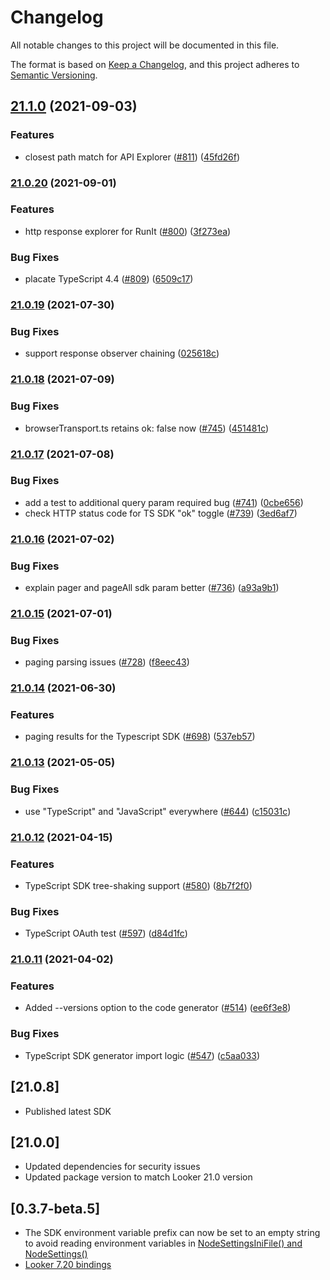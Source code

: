 # Changelog

All notable changes to this project will be documented in this file.

The format is based on [Keep a Changelog](https://keepachangelog.com/en/1.0.0/),
and this project adheres to [Semantic Versioning](https://semver.org/spec/v2.0.0.html).

## [21.1.0](https://www.github.com/looker-open-source/sdk-codegen/compare/sdk-rtl-v21.0.20...sdk-rtl-v21.1.0) (2021-09-03)


### Features

* closest path match for API Explorer ([#811](https://www.github.com/looker-open-source/sdk-codegen/issues/811)) ([45fd26f](https://www.github.com/looker-open-source/sdk-codegen/commit/45fd26fb0f325fa90edfec72f835ed3a79b9afeb))

### [21.0.20](https://www.github.com/looker-open-source/sdk-codegen/compare/sdk-rtl-v21.0.19...sdk-rtl-v21.0.20) (2021-09-01)


### Features

* http response explorer for RunIt ([#800](https://www.github.com/looker-open-source/sdk-codegen/issues/800)) ([3f273ea](https://www.github.com/looker-open-source/sdk-codegen/commit/3f273ea7f849dafece8f4f5f60558021ecd41705))


### Bug Fixes

* placate TypeScript 4.4 ([#809](https://www.github.com/looker-open-source/sdk-codegen/issues/809)) ([6509c17](https://www.github.com/looker-open-source/sdk-codegen/commit/6509c17da655be1fb7d51d0275b9e198aa6ae929))

### [21.0.19](https://www.github.com/looker-open-source/sdk-codegen/compare/sdk-rtl-v21.0.18...sdk-rtl-v21.0.19) (2021-07-30)


### Bug Fixes

* support response observer chaining ([025618c](https://www.github.com/looker-open-source/sdk-codegen/commit/025618c806efc1664b4f573248ad5a64d6cee3e3))

### [21.0.18](https://www.github.com/looker-open-source/sdk-codegen/compare/sdk-rtl-v21.0.17...sdk-rtl-v21.0.18) (2021-07-09)


### Bug Fixes

* browserTransport.ts retains ok: false now ([#745](https://www.github.com/looker-open-source/sdk-codegen/issues/745)) ([451481c](https://www.github.com/looker-open-source/sdk-codegen/commit/451481c62cdc986c860c582e4a77e3e887c6a732))

### [21.0.17](https://www.github.com/looker-open-source/sdk-codegen/compare/sdk-rtl-v21.0.16...sdk-rtl-v21.0.17) (2021-07-08)


### Bug Fixes

* add a test to additional query param required bug ([#741](https://www.github.com/looker-open-source/sdk-codegen/issues/741)) ([0cbe656](https://www.github.com/looker-open-source/sdk-codegen/commit/0cbe656aaf53f6f92fafcc62eeb573e0ff2d0a19))
* check HTTP status code for TS SDK "ok" toggle ([#739](https://www.github.com/looker-open-source/sdk-codegen/issues/739)) ([3ed6af7](https://www.github.com/looker-open-source/sdk-codegen/commit/3ed6af78b2cb9610b3386ff851013a93fff40f54))

### [21.0.16](https://www.github.com/looker-open-source/sdk-codegen/compare/sdk-rtl-v21.0.15...sdk-rtl-v21.0.16) (2021-07-02)


### Bug Fixes

* explain pager and pageAll sdk param better ([#736](https://www.github.com/looker-open-source/sdk-codegen/issues/736)) ([a93a9b1](https://www.github.com/looker-open-source/sdk-codegen/commit/a93a9b1ded0acddeaf051e7a2fed5132c1cb5c0c))

### [21.0.15](https://www.github.com/looker-open-source/sdk-codegen/compare/sdk-rtl-v21.0.14...sdk-rtl-v21.0.15) (2021-07-01)


### Bug Fixes

* paging parsing issues ([#728](https://www.github.com/looker-open-source/sdk-codegen/issues/728)) ([f8eec43](https://www.github.com/looker-open-source/sdk-codegen/commit/f8eec43bdfbe337d41b1da02c127d690c8815ed3))

### [21.0.14](https://www.github.com/looker-open-source/sdk-codegen/compare/sdk-rtl-v21.0.13...sdk-rtl-v21.0.14) (2021-06-30)


### Features

* paging results for the Typescript SDK ([#698](https://www.github.com/looker-open-source/sdk-codegen/issues/698)) ([537eb57](https://www.github.com/looker-open-source/sdk-codegen/commit/537eb579b9c6d95d600f455a187e6d7b9bf700ef))

### [21.0.13](https://www.github.com/looker-open-source/sdk-codegen/compare/sdk-rtl-v21.0.12...sdk-rtl-v21.0.13) (2021-05-05)


### Bug Fixes

* use "TypeScript" and "JavaScript" everywhere ([#644](https://www.github.com/looker-open-source/sdk-codegen/issues/644)) ([c15031c](https://www.github.com/looker-open-source/sdk-codegen/commit/c15031cee189556adbd9e18641e7c992e86e3611))

### [21.0.12](https://www.github.com/looker-open-source/sdk-codegen/compare/sdk-rtl-v21.0.11...sdk-rtl-v21.0.12) (2021-04-15)


### Features

* TypeScript SDK tree-shaking support ([#580](https://www.github.com/looker-open-source/sdk-codegen/issues/580)) ([8b7f2f0](https://www.github.com/looker-open-source/sdk-codegen/commit/8b7f2f00ab1a765a04bd460a1ca88e9b7bd66a98))


### Bug Fixes

* TypeScript OAuth test ([#597](https://www.github.com/looker-open-source/sdk-codegen/issues/597)) ([d84d1fc](https://www.github.com/looker-open-source/sdk-codegen/commit/d84d1fc976b52f01981592eacb3abc8e1aab9f1f))

### [21.0.11](https://www.github.com/looker-open-source/sdk-codegen/compare/sdk-rtl-v21.0.10...sdk-rtl-v21.0.11) (2021-04-02)


### Features

* Added --versions option to the code generator ([#514](https://www.github.com/looker-open-source/sdk-codegen/issues/514)) ([ee6f3e8](https://www.github.com/looker-open-source/sdk-codegen/commit/ee6f3e8f55e300df1a75c9be89b47f067bc08dee))


### Bug Fixes

* TypeScript SDK generator import logic ([#547](https://www.github.com/looker-open-source/sdk-codegen/issues/547)) ([c5aa033](https://www.github.com/looker-open-source/sdk-codegen/commit/c5aa033c749a2db8a0f98d5b8f49dc287fad06a2))

## [21.0.8]

- Published latest SDK

## [21.0.0]

- Updated dependencies for security issues
- Updated package version to match Looker 21.0 version

## [0.3.7-beta.5]

- The SDK environment variable prefix can now be set to an empty string to avoid reading environment variables in [NodeSettingsIniFile() and NodeSettings()](src/nodeSettings.ts)
- [Looker 7.20 bindings](https://github.com/looker-open-source/sdk-codegen/pull/383)
